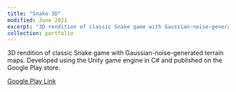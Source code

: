```yaml
---
title: "Snake 3D"
modified: June 2021
excerpt: "3D rendition of classic Snake game with Gaussian-noise-generated terrain maps.<br/><img src='/images/project_icons/snake_3d_icon.png' width='400'>"
collection: portfolio
---
```

3D rendition of classic Snake game with Gaussian-noise-generated terrain maps. Developed using the Unity game engine in C# and published on the Google Play store.

[Google Play Link](https://play.google.com/store/apps/details?id=com.jacobstechnologies.snake3d)
